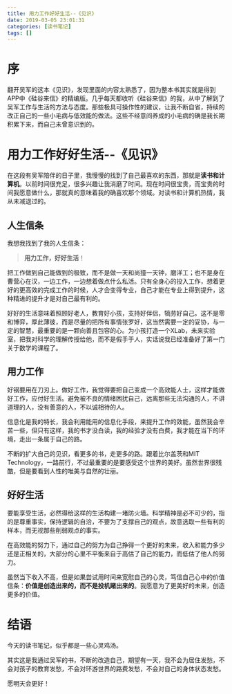 ```yaml
---
title: 用力工作好好生活--《见识》
date: 2019-03-05 23:01:31
categories: [读书笔记]
tags: [] 
---
```

# 序

翻开吴军的这本《见识》，发现里面的内容太熟悉了，因为整本书其实就是得到APP中《硅谷来信》的精编版。几乎每天都收听《硅谷来信》的我，从中了解到了吴军工作与生活的方法与态度。那些极具可操作性的建议，让我不断自省，持续的改正自己的一些小毛病与低效能的做法。这些不经意间养成的小毛病的确是我长期积累下来，而自己未曾意识到的。

<!-- more -->

# 用力工作好好生活--《见识》

在这段有吴军陪伴的日子里，我慢慢的找到了自己最喜欢的东西，那就是**读书和计算机**。以前时间很充足，很多兴趣让我消磨了时间。现在时间很宝贵，而宝贵的时间我愿意做什么，那就真的意味着我的确喜欢那个领域。对读书和计算机热情，我从未减退过的。

## 人生信条

我想我找到了我的人生信条：
> **用力工作，好好生活**！

把工作做到自己能做到的极致，而不是做一天和尚撞一天钟，磨洋工；也不是身在曹营心在汉，一边工作，一边想着做点什么私活。只有全身心的投入工作，想着更好的更高效的完成工作的时候，人才会变得专业，自己才能在专业上得到提升，这种精进的提升才是对自己最有利的。

好好的生活意味着照顾好老人，教育好小孩，支持好伴侣，犒劳好自己。这不是零和博弈，厚此薄彼，而是尽量的把所有事情张罗好，这当然需要一定的妥协，与一定的智慧，最重要的是一颗向善且包容的心。为小孩打造一个XLab，未来实验室，把我对科学的理解传授给他，而不是假手于人，实话说我已经准备好了第一门关于数学的课程了。

## 用力工作

好钢要用在刀刃上。做好工作，我觉得要把自己变成一个高效能人士，这样才能做好工作，应付好生活。避免被不良的情绪困扰自己，远离那些无法沟通的人，不讲道理的人，没有善意的人，不以诚相待的人。

信息化是我的特长，我会利用能用的信息化手段，来提升工作的效能，虽然我会辛苦一些，但只有这样，我的书才没白读，我的经验才没有白费，我才能在当下的环境，走出一条属于自己的路。

不断的扩大自己的见识，看更多的书，走更多的路。跟着比尔盖茨和MIT Technology，一路前行，不过最重要的是要感受这个世界的美好。虽然世界很残酷，但是要看到人性的唯美与自然的壮丽。

## 好好生活

要能享受生活，必然得给这样的生活构建一堵防火墙。科学精神是必不可少的，指的是尊重事实，保持逻辑的自洽，不要为了支撑自己的观点，故意选取一些有利的样本，而无视那些削弱观点的事实。

在高效能的努力下，通过自己的努力为自己挣得一个更好的未来，收入和能力多少还是正相关的，大部分的心里不平衡来自于高估了自己的能力，而低估了他人的努力。

虽然当下收入不高，但是如果尝试用时间来宽慰自己的心灵，笃信自己心中的价值信条：**价值是创造出来的，而不是投机赌出来的**。我愿意为了更美好的未来，创造更多的价值。

# 结语

今天的读书笔记，似乎都是一些心灵鸡汤。

其实这是我通过吴军的书，不断的改造自己，期望有一天，我不会为居住发愁，不会对孩子的教育发愁，不会对环游世界的路费发愁，不会对自己的身体状态发愁。

愿明天会更好！